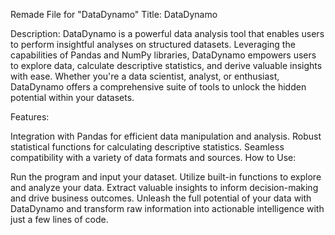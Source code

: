 Remade File for "DataDynamo"
Title: DataDynamo

Description:
DataDynamo is a powerful data analysis tool that enables users to perform insightful analyses on structured datasets. Leveraging the capabilities of Pandas and NumPy libraries, DataDynamo empowers users to explore data, calculate descriptive statistics, and derive valuable insights with ease. Whether you're a data scientist, analyst, or enthusiast, DataDynamo offers a comprehensive suite of tools to unlock the hidden potential within your datasets.

Features:

Integration with Pandas for efficient data manipulation and analysis.
Robust statistical functions for calculating descriptive statistics.
Seamless compatibility with a variety of data formats and sources.
How to Use:

Run the program and input your dataset.
Utilize built-in functions to explore and analyze your data.
Extract valuable insights to inform decision-making and drive business outcomes.
Unleash the full potential of your data with DataDynamo and transform raw information into actionable intelligence with just a few lines of code.